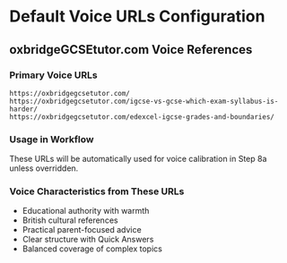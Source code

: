 # Default Voice URLs Configuration

## oxbridgeGCSEtutor.com Voice References

### Primary Voice URLs
```
https://oxbridgegcsetutor.com/
https://oxbridgegcsetutor.com/igcse-vs-gcse-which-exam-syllabus-is-harder/
https://oxbridgegcsetutor.com/edexcel-igcse-grades-and-boundaries/
```

### Usage in Workflow
These URLs will be automatically used for voice calibration in Step 8a unless overridden.

### Voice Characteristics from These URLs
- Educational authority with warmth
- British cultural references
- Practical parent-focused advice
- Clear structure with Quick Answers
- Balanced coverage of complex topics